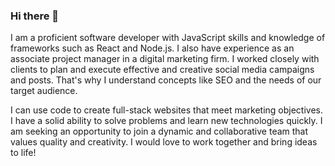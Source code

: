 ### Hi there 👋

I am a proficient software developer with JavaScript skills and knowledge of frameworks such as React and Node.js. I also have experience as an associate project manager in a digital marketing firm. I worked closely with clients to plan and execute effective and creative social media campaigns and posts. That's why I understand concepts like SEO and the needs of our target audience.  

I can use code to create full-stack websites that meet marketing objectives. I have a solid ability to solve problems and learn new technologies quickly. I am seeking an opportunity to join a dynamic and collaborative team that values quality and creativity. I would love to work together and bring ideas to life!

<!--
**JefferyKung/JefferyKung** is a ✨ _special_ ✨ repository because its `README.md` (this file) appears on your GitHub profile.

Here are some ideas to get you started:

- 🔭 I’m currently working on ...
- 🌱 I’m currently learning ...
- 👯 I’m looking to collaborate on ...
- 🤔 I’m looking for help with ...
- 💬 Ask me about ...
- 📫 How to reach me: ...
- 😄 Pronouns: ...
- ⚡ Fun fact: ...
-->
